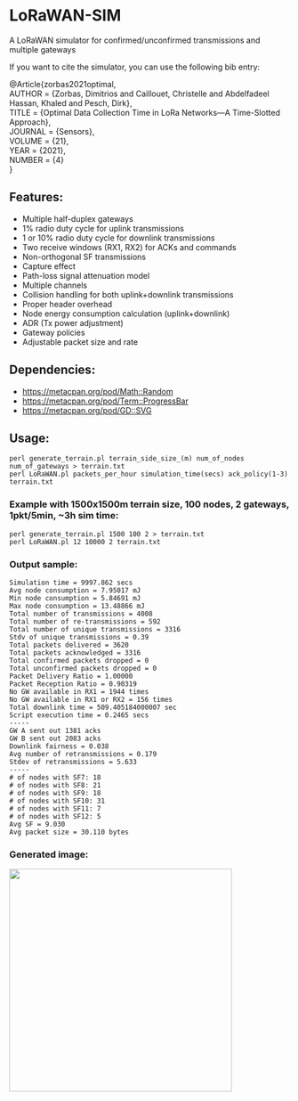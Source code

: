 # LoRaWAN-SIM
A LoRaWAN simulator for confirmed/unconfirmed transmissions and multiple gateways

If you want to cite the simulator, you can use the following bib entry:

@Article{zorbas2021optimal,  
  AUTHOR = {Zorbas, Dimitrios and Caillouet, Christelle and Abdelfadeel Hassan, Khaled and Pesch, Dirk},  
  TITLE = {Optimal Data Collection Time in LoRa Networks—A Time-Slotted Approach},  
  JOURNAL = {Sensors},  
  VOLUME = {21},  
  YEAR = {2021},  
  NUMBER = {4}  
}

## Features:
- Multiple half-duplex gateways
- 1% radio duty cycle for uplink transmissions
- 1 or 10% radio duty cycle for downlink transmissions
- Two receive windows (RX1, RX2) for ACKs and commands
- Non-orthogonal SF transmissions
- Capture effect
- Path-loss signal attenuation model
- Multiple channels
- Collision handling for both uplink+downlink transmissions
- Proper header overhead
- Node energy consumption calculation (uplink+downlink)
- ADR (Tx power adjustment)
- Gateway policies
- Adjustable packet size and rate

## Dependencies:
- https://metacpan.org/pod/Math::Random
- https://metacpan.org/pod/Term::ProgressBar
- https://metacpan.org/pod/GD::SVG

## Usage:
```
perl generate_terrain.pl terrain_side_size_(m) num_of_nodes num_of_gateways > terrain.txt
perl LoRaWAN.pl packets_per_hour simulation_time(secs) ack_policy(1-3) terrain.txt
```

### Example with 1500x1500m terrain size, 100 nodes, 2 gateways, 1pkt/5min, ~3h sim time:
```
perl generate_terrain.pl 1500 100 2 > terrain.txt
perl LoRaWAN.pl 12 10000 2 terrain.txt
```

### Output sample:  
```
Simulation time = 9997.862 secs
Avg node consumption = 7.95017 mJ
Min node consumption = 5.84691 mJ
Max node consumption = 13.48866 mJ
Total number of transmissions = 4008
Total number of re-transmissions = 592
Total number of unique transmissions = 3316
Stdv of unique transmissions = 0.39
Total packets delivered = 3620
Total packets acknowledged = 3316
Total confirmed packets dropped = 0
Total unconfirmed packets dropped = 0
Packet Delivery Ratio = 1.00000
Packet Reception Ratio = 0.90319
No GW available in RX1 = 1944 times
No GW available in RX1 or RX2 = 156 times
Total downlink time = 509.405184000007 sec
Script execution time = 0.2465 secs
-----
GW A sent out 1381 acks
GW B sent out 2083 acks
Downlink fairness = 0.038
Avg number of retransmissions = 0.179
Stdev of retransmissions = 5.633
-----
# of nodes with SF7: 18
# of nodes with SF8: 21
# of nodes with SF9: 18
# of nodes with SF10: 31
# of nodes with SF11: 7
# of nodes with SF12: 5
Avg SF = 9.030
Avg packet size = 30.110 bytes
````
### Generated image:
<img src="https://user-images.githubusercontent.com/6707477/176494005-28cd637f-0faa-4ec4-a584-7b2e935c9a6e.svg" width="400" height="400">
